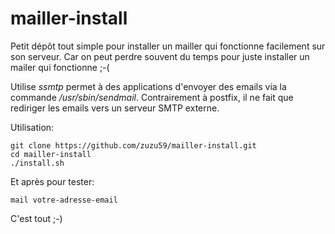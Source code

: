 # mailler-install
Petit dépôt tout simple pour installer un mailler qui fonctionne facilement sur son serveur. Car on peut perdre souvent du temps pour juste installer un mailer qui fonctionne ;-(

Utilise *ssmtp* permet à des applications d'envoyer des emails via la commande */usr/sbin/sendmail*. Contrairement à postfix, il ne fait que rediriger les emails vers un serveur SMTP externe.<br>

Utilisation:

```
git clone https://github.com/zuzu59/mailler-install.git
cd mailler-install
./install.sh
```

Et après pour tester:

```
mail votre-adresse-email
```

C'est tout ;-)
